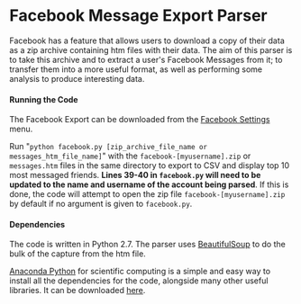 # Facebook Message Export Parser

Facebook has a feature that allows users to download a copy of their data as a zip archive containing htm files with their data. The aim of this parser is to take this archive and to extract a user's Facebook Messages from it; to transfer them into a more useful format, as well as performing some analysis to produce interesting data.


#### Running the Code
The Facebook Export can be downloaded from  the [Facebook Settings](https://www.facebook.com/settings) menu. 

Run "`python facebook.py [zip_archive_file_name or messages_htm_file_name]`" with the `facebook-[myusername].zip` or `messages.htm` files in the same directory to export to CSV and display top 10 most messaged friends. __Lines 39-40 in `facebook.py` will need to be updated to the name and username of the account being parsed__. If this is done, the code will attempt to open the zip file `facebook-[myusername].zip` by default if no argument is given to `facebook.py`.

#### Dependencies
The code is written in Python 2.7. The parser uses [BeautifulSoup](http://www.crummy.com/software/BeautifulSoup/) to do the bulk of the capture from the htm file.

[Anaconda Python](https://store.continuum.io/cshop/anaconda/) for scientific computing is a simple and easy way to install all the dependencies for the code, alongside many other useful libraries. It can be downloaded [here](http://continuum.io/downloads).

